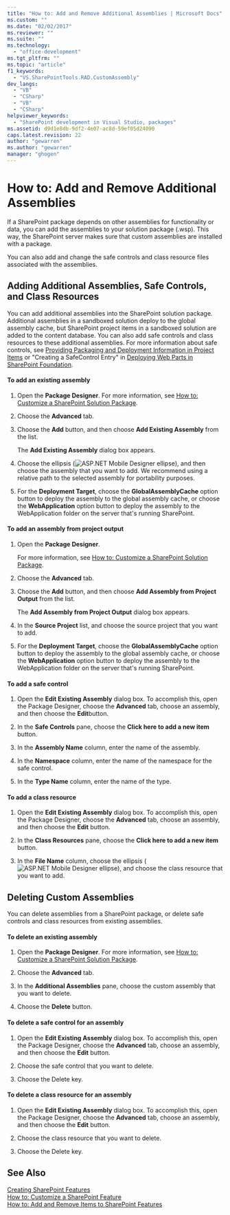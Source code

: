 ```yaml
---
title: "How to: Add and Remove Additional Assemblies | Microsoft Docs"
ms.custom: ""
ms.date: "02/02/2017"
ms.reviewer: ""
ms.suite: ""
ms.technology: 
  - "office-development"
ms.tgt_pltfrm: ""
ms.topic: "article"
f1_keywords: 
  - "VS.SharePointTools.RAD.CustomAssembly"
dev_langs: 
  - "VB"
  - "CSharp"
  - "VB"
  - "CSharp"
helpviewer_keywords: 
  - "SharePoint development in Visual Studio, packages"
ms.assetid: d9d1e8db-9df2-4e07-ac8d-59ef05d24090
caps.latest.revision: 22
author: "gewarren"
ms.author: "gewarren"
manager: "ghogen"
---
```

# How to: Add and Remove Additional Assemblies
  If a SharePoint package depends on other assemblies for functionality or data, you can add the assemblies to your solution package (.wsp). This way, the SharePoint server makes sure that custom assemblies are installed with a package.  
  
 You can also add and change the safe controls and class resource files associated with the assemblies.  
  
## Adding Additional Assemblies, Safe Controls, and Class Resources  
 You can add additional assemblies into the SharePoint solution package. Additional assemblies in a sandboxed solution deploy to the global assembly cache, but SharePoint project items in a sandboxed solution are added to the content database. You can also add safe controls and class resources to these additional assemblies. For more information about safe controls, see [Providing Packaging and Deployment Information in Project Items](../sharepoint/providing-packaging-and-deployment-information-in-project-items.md) or "Creating a SafeControl Entry" in [Deploying Web Parts in SharePoint Foundation](http://go.microsoft.com/fwlink/?LinkId=245505).  
  
#### To add an existing assembly  
  
1.  Open the **Package Designer**. For more information, see [How to: Customize a SharePoint Solution Package](../sharepoint/how-to-customize-a-sharepoint-solution-package.md).  
  
2.  Choose the **Advanced** tab.  
  
3.  Choose the **Add** button, and then choose **Add Existing Assembly** from the list.  
  
     The **Add Existing Assembly** dialog box appears.  
  
4.  Choose the ellipsis (![ASP.NET Mobile Designer ellipse](../sharepoint/media/mwellipsis.gif "ASP.NET Mobile Designer ellipse")), and then choose the assembly that you want to add. We recommend using a relative path to the selected assembly for portability purposes.  
  
5.  For the **Deployment Target**, choose the **GlobalAssemblyCache** option button to deploy the assembly to the global assembly cache, or choose the **WebApplication** option button to deploy the assembly to the WebApplication folder on the server that's running SharePoint.  
  
#### To add an assembly from project output  
  
1.  Open the **Package Designer**.  
  
     For more information, see [How to: Customize a SharePoint Solution Package](../sharepoint/how-to-customize-a-sharepoint-solution-package.md).  
  
2.  Choose the **Advanced** tab.  
  
3.  Choose the **Add** button, and then choose **Add Assembly from Project Output** from the list.  
  
     The **Add Assembly from Project Output** dialog box appears.  
  
4.  In the **Source Project** list, and choose the source project that you want to add.  
  
5.  For the **Deployment Target**, choose the **GlobalAssemblyCache** option button to deploy the assembly to the global assembly cache, or choose the **WebApplication** option button to deploy the assembly to the WebApplication folder on the server that's running SharePoint.  
  
#### To add a safe control  
  
1.  Open the **Edit Existing Assembly** dialog box. To accomplish this, open the Package Designer, choose the **Advanced** tab, choose an assembly, and then choose the **Edit**button.  
  
2.  In the **Safe Controls** pane, choose the **Click here to add a new item** button.  
  
3.  In the **Assembly Name** column, enter the name of the assembly.  
  
4.  In the **Namespace** column, enter the name of the namespace for the safe control.  
  
5.  In the **Type Name** column, enter the name of the type.  
  
#### To add a class resource  
  
1.  Open the **Edit Existing Assembly** dialog box. To accomplish this, open the Package Designer, choose the **Advanced** tab, choose an assembly, and then choose the **Edit** button.  
  
2.  In the **Class Resources** pane, choose the **Click here to add a new item** button.  
  
3.  In the **File Name** column, choose the ellipsis (![ASP.NET Mobile Designer ellipse](../sharepoint/media/mwellipsis.gif "ASP.NET Mobile Designer ellipse")), and choose the class resource that you want to add.  
  
## Deleting Custom Assemblies  
 You can delete assemblies from a SharePoint package, or delete safe controls and class resources from existing assemblies.  
  
#### To delete an existing assembly  
  
1.  Open the **Package Designer**. For more information, see [How to: Customize a SharePoint Solution Package](../sharepoint/how-to-customize-a-sharepoint-solution-package.md).  
  
2.  Choose the **Advanced** tab.  
  
3.  In the **Additional Assemblies** pane, choose the custom assembly that you want to delete.  
  
4.  Choose the **Delete** button.  
  
#### To delete a safe control for an assembly  
  
1.  Open the **Edit Existing Assembly** dialog box. To accomplish this, open the Package Designer, choose the **Advanced** tab, choose an assembly, and then choose the **Edit** button.  
  
2.  Choose the safe control that you want to delete.  
  
3.  Choose the Delete key.  
  
#### To delete a class resource for an assembly  
  
1.  Open the **Edit Existing Assembly** dialog box. To accomplish this, open the Package Designer, choose the **Advanced** tab, choose an assembly, and then choose the **Edit** button.  
  
2.  Choose the class resource that you want to delete.  
  
3.  Choose the Delete key.  
  
## See Also  
 [Creating SharePoint Features](../sharepoint/creating-sharepoint-features.md)   
 [How to: Customize a SharePoint Feature](../sharepoint/how-to-customize-a-sharepoint-feature.md)   
 [How to: Add and Remove Items to SharePoint Features](../sharepoint/how-to-add-and-remove-items-to-sharepoint-features.md)   
  
  